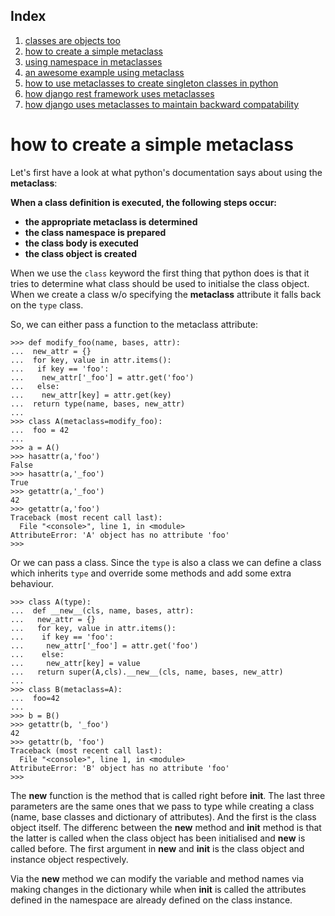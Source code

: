 ## Index
1. [classes are objects too](https://github.com/vimarshc/metaclass-talk/blob/master/I/README.md) 
2. [how to create a simple metaclass](https://github.com/vimarshc/metaclass-talk/blob/master/II/README.md) 
3. [using namespace in metaclasses](https://github.com/vimarshc/metaclass-talk/blob/master/III/README.md) 
4. [an awesome example using metaclass](https://github.com/vimarshc/metaclass-talk/blobl/master/IV/README.md) 
5. [how to use metaclasses to create singleton classes in python](https://github.com/vimarshc/metaclass-talk/blobl/master/V/README.md) 
6. [how django rest framework uses metaclasses](https://github.com/vimarshc/metaclass-talk/blobl/master/VI/README.md) 
7. [how django uses metaclasses to maintain backward compatability](https://github.com/vimarshc/metaclass-talk/blob/master/VII/README.md) 

# how to create a simple metaclass

Let's first have a look at what python's documentation says about using the __metaclass__:


**When a class definition is executed, the following steps occur:**
 * **the appropriate metaclass is determined**
 * **the class namespace is prepared**
 * **the class body is executed**
 * **the class object is created**

When we use the `class` keyword the first thing that python does is that it tries to determine what class should be used to initialse the class object. When we create a class w/o specifying the __metaclass__ attribute it falls back on the `type` class. 

So, we can either pass a function to the metaclass attribute: 
```
>>> def modify_foo(name, bases, attr):
...  new_attr = {}
...  for key, value in attr.items():
...   if key == 'foo':
...    new_attr['_foo'] = attr.get('foo')
...   else:
...    new_attr[key] = attr.get(key)
...  return type(name, bases, new_attr)
... 
>>> class A(metaclass=modify_foo):
...  foo = 42
... 
>>> a = A()
>>> hasattr(a,'foo')
False
>>> hasattr(a,'_foo')
True
>>> getattr(a,'_foo')
42
>>> getattr(a,'foo')
Traceback (most recent call last):
  File "<console>", line 1, in <module>
AttributeError: 'A' object has no attribute 'foo'
>>> 
```


Or we can pass a class. Since the `type` is also a class we can define a class which inherits `type` and override some methods and add some extra behaviour. 

```
>>> class A(type):
...  def __new__(cls, name, bases, attr):
...   new_attr = {}
...   for key, value in attr.items():
...    if key == 'foo':
...     new_attr['_foo'] = attr.get('foo')
...    else:
...     new_attr[key] = value
...   return super(A,cls).__new__(cls, name, bases, new_attr)
... 
>>> class B(metaclass=A):
...  foo=42
... 
>>> b = B()
>>> getattr(b, '_foo')
42
>>> getattr(b, 'foo')
Traceback (most recent call last):
  File "<console>", line 1, in <module>
AttributeError: 'B' object has no attribute 'foo'
>>> 
```

The __new__ function is the method that is called right before __init__. The last three parameters are the same ones that we pass to type while creating a class (name, base classes and dictionary of attributes). And the first is the class object itself. The differenc between the __new__ method and __init__ method is that the latter is called when the class object has been initialised and __new__ is called before. The first argument in __new__ and __init__ is the class object and instance object respectively. 

Via the __new__ method we can modify the variable and method names via making changes in the dictionary while when __init__ is called the attributes defined in the namespace are already defined on the class instance. 
